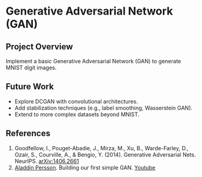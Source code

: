 # Generative Adversarial Network (GAN)

## Project Overview
Implement a basic Generative Adversarial Network (GAN) to generate MNIST digit images.  

## Future Work
- Explore DCGAN with convolutional architectures.  
- Add stabilization techniques (e.g., label smoothing, Wasserstein GAN).  
- Extend to more complex datasets beyond MNIST.

## References
1. Goodfellow, I., Pouget-Abadie, J., Mirza, M., Xu, B., Warde-Farley, D., Ozair, S., Courville, A., & Bengio, Y. (2014). Generative Adversarial Nets. NeurIPS. [arXiv:1406.2661](https://arxiv.org/abs/1406.2661)
2. [Aladdin Persson](https://www.youtube.com/@AladdinPersson). Building our first simple GAN. [Youtube](https://www.youtube.com/watch?v=OljTVUVzPpM)
